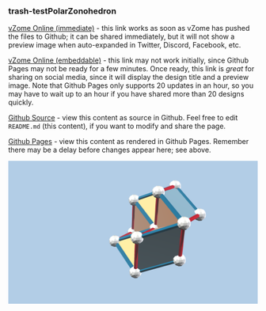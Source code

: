 ### trash-testPolarZonohedron

[vZome Online (immediate)][1] - this link works as soon as vZome has pushed the files to Github; it can be shared immediately, but it will not show a preview image when auto-expanded in Twitter, Discord, Facebook, etc.

[vZome Online (embeddable)][2] - this link may not work initially, since Github Pages may not be ready for a few minutes.  Once ready, this link is *great* for sharing on social media, since it will display the design title and a preview image.  Note that Github Pages only supports 20 updates in an hour, so you may have to wait up to an hour if you have shared more than 20 designs quickly.

[Github Source][3] - view this content as source in Github.  Feel free to edit `README.md` (this content), if you want to modify and share the page.

[Github Pages][4] - view this content as rendered in Github Pages.  Remember there may be a delay before changes appear here; see above.

![Image](trash-testPolarZonohedron.png)

[1]: https://vzome.com/app/?url=https://raw.githubusercontent.com/vorth/vzome-sharing/master/2021/06/08/11-41-31/trash-testPolarZonohedron.vZome
[2]: https://vzome.com/app/embed.py?url=https://vorth.github.io/vzome-sharing/2021/06/08/11-41-31/trash-testPolarZonohedron.vZome
[3]: https://github.com/vorth/vzome-sharing/tree/master/2021/06/08/11-41-31/
[4]: https://vorth.github.io/vzome-sharing/2021/06/08/11-41-31/
